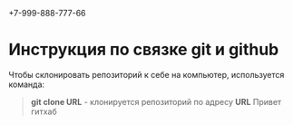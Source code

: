 +7-999-888-777-66
# Инструкция по связке git и github 

Чтобы склонировать репозиторий к себе на компьютер, используется команда:
> **git clone URL** - клонируется репозиторий по адресу **URL**
Привет гитхаб
